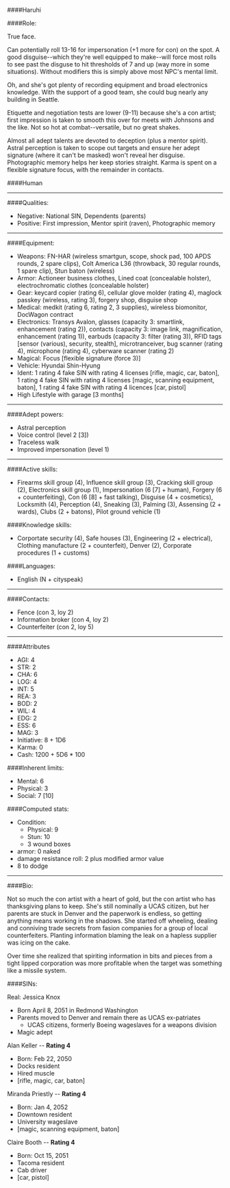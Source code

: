 ####Haruhi

####Role:

True face.

Can potentially roll 13-16 for impersonation (+1 more for con) on the spot. A good disguise--which they're well equipped to make--will force most rolls to see past the disguse to hit thresholds of 7 and up (way more in some situations). Without modifiers this is simply above most NPC's mental limit.

Oh, and she's got plenty of recording equipment and broad electronics knowledge. With the support of a good team, she could bug nearly any building in Seattle.

Etiquette and negotiation tests are lower (9-11) because she's a con artist; first impression is taken to smooth this over for meets with Johnsons and the like. Not so hot at combat--versatile, but no great shakes. 

Almost all adept talents are devoted to deception (plus a mentor spirit). Astral perception is taken to scope out targets and ensure her adept signature (where it can't be masked) won't reveal her disguise. Photographic memory helps her keep stories straight. Karma is spent on a flexible signature focus, with the remainder in contacts. 

####Human

____
####Qualities:

- Negative: National SIN, Dependents (parents)
- Positive: First impression, Mentor spirit (raven), Photographic memory

____
####Equipment:

- Weapons: FN-HAR (wireless smartgun, scope, shock pad, 100 APDS rounds, 2 spare clips), Colt America L36 (throwback, 30 regular rounds, 1 spare clip), Stun baton (wireless)
- Armor: Actioneer business clothes, Lined coat (concealable holster), electrochromatic clothes (concealable holster)
- Gear: keycard copier (rating 6), cellular glove molder (rating 4), maglock passkey (wireless, rating 3), forgery shop, disguise shop
- Medical: medkit (rating 6, rating 2, 3 supplies), wireless biomonitor, DocWagon contract
- Electronics: Transys Avalon, glasses (capacity 3: smartlink, enhancement (rating 2)), contacts (capacity 3: image link, magnification, enhancement (rating 1)), earbuds (capacity 3: filter (rating 3)), RFID tags [sensor (various), security, stealth], microtranceiver, bug scanner (rating 4), microphone (rating 4), cyberware scanner (rating 2)
- Magical: Focus [flexible signature (force 3)]
- Vehicle: Hyundai Shin-Hyung
- Ident: 1 rating 4 fake SIN with rating 4 licenses [rifle, magic, car, baton], 1 rating 4 fake SIN with rating 4 licenses [magic, scanning equipment, baton], 1 rating 4 fake SIN with rating 4 licences [car, pistol]
- High Lifestyle with garage [3 months]

____
####Adept powers:

- Astral perception
- Voice control (level 2 [3])
- Traceless walk
- Improved impersonation (level 1)

____
####Active skills:

- Firearms skill group (4), Influence skill group (3), Cracking skill group (2), Electronics skill group (1), Impersonation (6 [7] + human), Forgery (6 + counterfeiting), Con (6 [8] + fast talking), Disguise (4 + cosmetics), Locksmith (4), Perception (4), Sneaking (3), Palming (3), Assensing (2 + wards), Clubs (2 + batons), Pilot ground vehicle (1)

####Knowledge skills:

- Corportate security (4), Safe houses (3), Engineering (2 + electrical), Clothing manufacture (2 + counterfeit), Denver (2), Corporate procedures (1 + customs)

####Languages:

- English (N + cityspeak)

____
####Contacts:

- Fence (con 3, loy 2)
- Information broker (con 4, loy 2)
- Counterfeiter (con 2, loy 5)

____
####Attributes

- AGI: 4
- STR: 2
- CHA: 6
- LOG: 4
- INT: 5
- REA: 3
- BOD: 2 
- WIL: 4
- EDG: 2
- ESS: 6
- MAG: 3
- Initiative: 8 + 1D6
- Karma: 0
- Cash: 1200 + 5D6 * 100

####Inherent limits:

- Mental: 6
- Physical: 3
- Social: 7 [10]

####Computed stats:

- Condition:
	- Physical: 9
	- Stun: 10
	- 3 wound boxes
- armor: 0 naked
- damage resistance roll: 2 plus modified armor value
- 8 to dodge

____
####Bio:

Not so much the con artist with a heart of gold, but the con artist who has thanksgiving plans to keep. She's still nominally a UCAS citizen, but her parents are stuck in Denver and the paperwork is endless, so getting anything means working in the shadows. She started off wheeling, dealing and conniving trade secrets from fasion companies for a group of local counterfeiters. Planting information blaming the leak on a hapless supplier was icing on the cake. 

Over time she realized that spiriting information in bits and pieces from a tight lipped corporation was more profitable when the target was something like a missile system.

####SINs:

Real: Jessica Knox
* Born April 8, 2051 in Redmond Washington
* Parents moved to Denver and remain there as UCAS ex-patriates
	* UCAS citizens, formerly Boeing wageslaves for a weapons division
* Magic adept


Alan Keller -- **Rating 4**
- Born: Feb 22, 2050
- Docks resident
- Hired muscle
- [rifle, magic, car, baton]

Miranda Priestly -- **Rating 4**
- Born: Jan 4, 2052
- Downtown resident
- University wageslave
- [magic, scanning equipment, baton]

Claire Booth -- **Rating 4**
- Born: Oct 15, 2051
- Tacoma resident
- Cab driver
- [car, pistol]